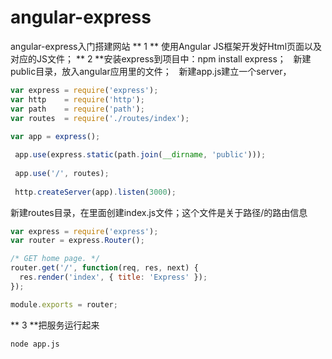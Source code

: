 # angular-express
angular-express入门搭建网站
** 1 ** 使用Angular JS框架开发好Html页面以及对应的JS文件；
** 2 **安装express到项目中：npm install express；
   新建public目录，放入angular应用里的文件；
   新建app.js建立一个server，
```javascript
var express = require('express');
var http    = require('http');
var path    = require('path');
var routes  = require('./routes/index');
 
var app = express();

 app.use(express.static(path.join(__dirname, 'public')));
 
 app.use('/', routes);
 
 http.createServer(app).listen(3000);
```
新建routes目录，在里面创建index.js文件；这个文件是关于路径/的路由信息
```javascript
var express = require('express');
var router = express.Router();

/* GET home page. */
router.get('/', function(req, res, next) {
  res.render('index', { title: 'Express' });
});

module.exports = router;
```
** 3 **把服务运行起来
```
node app.js
```
